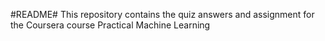 #README#
This repository contains the quiz answers and assignment for the Coursera course Practical Machine Learning
 
